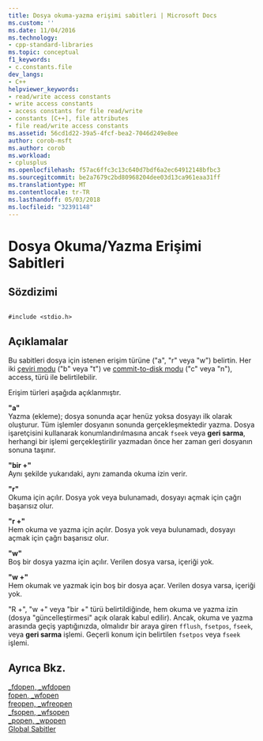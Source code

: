 ```yaml
---
title: Dosya okuma-yazma erişimi sabitleri | Microsoft Docs
ms.custom: ''
ms.date: 11/04/2016
ms.technology:
- cpp-standard-libraries
ms.topic: conceptual
f1_keywords:
- c.constants.file
dev_langs:
- C++
helpviewer_keywords:
- read/write access constants
- write access constants
- access constants for file read/write
- constants [C++], file attributes
- file read/write access constants
ms.assetid: 56cd1d22-39a5-4fcf-bea2-7046d249e8ee
author: corob-msft
ms.author: corob
ms.workload:
- cplusplus
ms.openlocfilehash: f57ac6ffc3c13c640d7bdf6a2ec64912148bfbc3
ms.sourcegitcommit: be2a7679c2bd80968204dee03d13ca961eaa31ff
ms.translationtype: MT
ms.contentlocale: tr-TR
ms.lasthandoff: 05/03/2018
ms.locfileid: "32391148"
---
```

# <a name="file-readwrite-access-constants"></a>Dosya Okuma/Yazma Erişimi Sabitleri
## <a name="syntax"></a>Sözdizimi  
  
```  
  
#include <stdio.h>  
```  
  
## <a name="remarks"></a>Açıklamalar  
 Bu sabitleri dosya için istenen erişim türüne ("a", "r" veya "w") belirtin. Her iki [çeviri modu](../c-runtime-library/file-translation-constants.md) ("b" veya "t") ve [commit-to-disk modu](../c-runtime-library/commit-to-disk-constants.md) ("c" veya "n"), access, türü ile belirtilebilir.  
  
 Erişim türleri aşağıda açıklanmıştır.  
  
 **"a"**  
 Yazma (ekleme); dosya sonunda açar henüz yoksa dosyayı ilk olarak oluşturur. Tüm işlemler dosyanın sonunda gerçekleşmektedir yazma. Dosya işaretçisini kullanarak konumlandırılmasına ancak `fseek` veya **geri sarma**, herhangi bir işlemi gerçekleştirilir yazmadan önce her zaman geri dosyanın sonuna taşınır.  
  
 **"bir +"**  
 Aynı şekilde yukarıdaki, aynı zamanda okuma izin verir.  
  
 **"r"**  
 Okuma için açılır. Dosya yok veya bulunamadı, dosyayı açmak için çağrı başarısız olur.  
  
 **"r +"**  
 Hem okuma ve yazma için açılır. Dosya yok veya bulunamadı, dosyayı açmak için çağrı başarısız olur.  
  
 **"w"**  
 Boş bir dosya yazma için açılır. Verilen dosya varsa, içeriği yok.  
  
 **"w +"**  
 Hem okumak ve yazmak için boş bir dosya açar. Verilen dosya varsa, içeriği yok.  
  
 "R +", "w +" veya "bir +" türü belirtildiğinde, hem okuma ve yazma izin (dosya "güncelleştirmesi" açık olarak kabul edilir). Ancak, okuma ve yazma arasında geçiş yaptığınızda, olmalıdır bir araya giren `fflush`, `fsetpos`, `fseek`, veya **geri sarma** işlemi. Geçerli konum için belirtilen `fsetpos` veya `fseek` işlemi.  
  
## <a name="see-also"></a>Ayrıca Bkz.  
 [_fdopen, _wfdopen](../c-runtime-library/reference/fdopen-wfdopen.md)   
 [fopen, _wfopen](../c-runtime-library/reference/fopen-wfopen.md)   
 [freopen, _wfreopen](../c-runtime-library/reference/freopen-wfreopen.md)   
 [_fsopen, _wfsopen](../c-runtime-library/reference/fsopen-wfsopen.md)   
 [_popen, _wpopen](../c-runtime-library/reference/popen-wpopen.md)   
 [Global Sabitler](../c-runtime-library/global-constants.md)